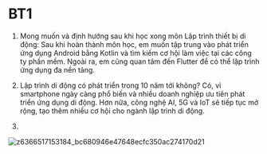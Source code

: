 # BT1

1. Mong muốn và định hướng sau khi học xong môn Lập trình thiết bị di động:
Sau khi hoàn thành môn học, em muốn tập trung vào phát triển ứng dụng Android bằng Kotlin và tìm kiếm cơ hội làm việc tại các công ty phần mềm. Ngoài ra, em cũng quan tâm đến Flutter để có thể lập trình ứng dụng đa nền tảng.

2. Lập trình di động có phát triển trong 10 năm tới không?
Có, vì smartphone ngày càng phổ biến và nhiều doanh nghiệp ưu tiên phát triển ứng dụng di động. Hơn nữa, công nghệ AI, 5G và IoT sẽ tiếp tục mở rộng, tạo thêm nhiều cơ hội cho ngành lập trình di động.

3.
![z6366517153184_bc680946e47648ecfc350ac274170d21](https://github.com/user-attachments/assets/71c98818-bcdb-4cbc-8844-741e180cd8ed)
